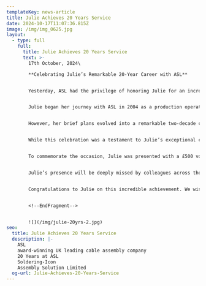 ```yaml
---
templateKey: news-article
title: Julie Achieves 20 Years Service
date: 2024-10-17T11:07:36.815Z
image: /img/img_0625.jpg
layout:
  - type: full
    full:
      title: Julie Achieves 20 Years Service
      text: >-
        17th October, 2024\

        **Celebrating Julie’s Remarkable 20-Year Career with ASL**


        Yesterday, ASL had the privilege of honoring Julie for an incredible milestone—20 years of dedicated service.


        Julie began her journey with ASL in 2004 as a production operator. Reflecting on her early days, she shared, *“The intention was to stay just a couple of months before I found something more local to home in Leigh.”*


        However, her brief plans evolved into a remarkable two-decade career. Over the years, Julie grew into a highly skilled quality inspector, exemplifying loyalty, commitment, and professionalism. Her invaluable contributions have played a key role in ASL’s success and growth into an award-winning, UK-leading cable assembly company.


        While this celebration was a testament to Julie’s exceptional career, it was also bittersweet, as it marked her final day with ASL. Julie is now retiring to enjoy a well-earned new chapter of life.


        To commemorate the occasion, Julie was presented with a £500 voucher, a bottle of champagne, flowers, and balloons. The entire team also enjoyed a special Fish & Chips lunch arranged in her honor, ensuring a memorable send-off.


        Julie’s presence will be deeply missed by colleagues across the company, and her warmth and humor will leave a lasting impression. Fridays at 10:30 won’t be the same without her signature call of *“Butttties!”*


        Congratulations to Julie on this incredible achievement. We wish her a long and happy retirement filled with new adventures!


        <!--EndFragment-->


        ![](/img/julie-20yrs-2.jpg)
seo:
  title: Julie Achieves 20 Years Service
  description: |-
    ASL
    award-winning UK leading cable assembly company
    20 Years at ASL
    Soldering-Icon
    Assembly Solution Limited
  og-url: Julie-Achieves-20-Years-Service
---
```

